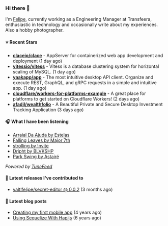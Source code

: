### Hi there 👋

I'm [Felipe](https://felipevm.com), currently working as a Engineering Manager at Transfeera, enthusiastic in technology and occasionally write about my experiences. Also a hobby photographer.

#### ⭐ Recent Stars
- **[claceio/clace](https://github.com/claceio/clace)** - AppServer for containerized web app development and deployment (1 day ago)
- **[vitessio/vitess](https://github.com/vitessio/vitess)** - Vitess is a database clustering system for horizontal scaling of MySQL. (1 day ago)
- **[yaakapp/app](https://github.com/yaakapp/app)** - The most intuitive desktop API client. Organize and execute REST, GraphQL, and gRPC requests in a simple and intuitive app. (1 day ago)
- **[cloudflare/workers-for-platforms-example](https://github.com/cloudflare/workers-for-platforms-example)** - A great place for platforms to get started on Cloudflare Workers! (2 days ago)
- **[afadil/wealthfolio](https://github.com/afadil/wealthfolio)** - A Beautiful Private and Secure Desktop Investment Tracking Application (3 days ago)

#### 🎧 What I have been listening
- [Arraial Da Ajuda by Estelas](https://open.spotify.com/track/7CFOFPykUPagxBUwa7D0AQ)
- [Falling Leaves by Major 7th](https://open.spotify.com/track/1LpLdL8nYXqSwaGOcx1CDo)
- [strolling by !nvite](https://open.spotify.com/track/1d4ZvL8uuUPTEAnocC3zEa)
- [Dripht by BLVKSHP](https://open.spotify.com/track/0OGA7zBgWPrd0FW6au6TVN)
- [Park Swing by Astairé](https://open.spotify.com/track/2OtSn8KFe1yhbOZhFAv4t9)

_Powered by [TuneFeed](https://tunefeed.app?ref=valtlfelipe-gh-profile)_ 

#### 🚀 Latest releases I've contributed to


- [valtlfelipe/secret-editor @ 0.0.2](https://github.com/valtlfelipe/secret-editor/releases/tag/0.0.2) (3 months ago)

#### 📄 Latest blog posts
- [Creating my first mobile app](https://felipevm.com/posts/creating-my-first-mobile-app/) (4 years ago)
- [Using Sequelize With Hapijs](https://felipevm.com/posts/using-sequelize-with-hapijs/) (6 years ago)
